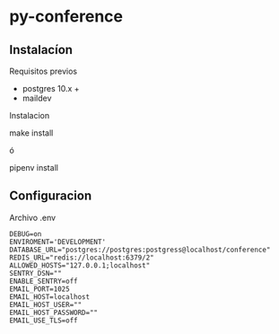 # py-conference

## Instalacíon

Requisitos previos

- postgres 10.x +
- maildev 

Instalacion

  make install

ó

  pipenv install

## Configuracion

Archivo .env

```
DEBUG=on
ENVIROMENT='DEVELOPMENT'
DATABASE_URL="postgres://postgres:postgress@localhost/conference"
REDIS_URL="redis://localhost:6379/2"
ALLOWED_HOSTS="127.0.0.1;localhost"
SENTRY_DSN=""
ENABLE_SENTRY=off
EMAIL_PORT=1025
EMAIL_HOST=localhost
EMAIL_HOST_USER=""
EMAIL_HOST_PASSWORD=""
EMAIL_USE_TLS=off
```

